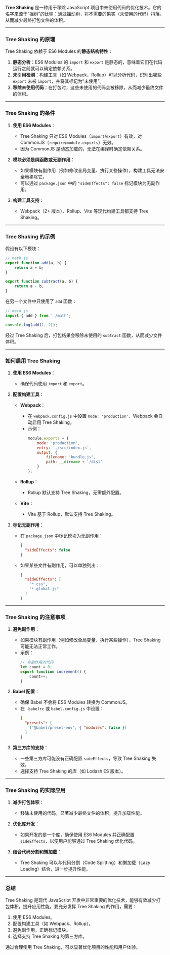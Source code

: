 **Tree Shaking** 是一种用于移除 JavaScript 项目中未使用代码的优化技术。它的名字来源于“摇树”的比喻：通过摇动树，将不需要的果实（未使用的代码）抖落，从而减少最终打包文件的体积。

---

### **Tree Shaking 的原理**
Tree Shaking 依赖于 ES6 Modules 的**静态结构特性**：
1. **静态分析**：ES6 Modules 的 `import` 和 `export` 是静态的，意味着它们在代码运行之前就可以确定依赖关系。
2. **未引用检测**：构建工具（如 Webpack、Rollup）可以分析代码，识别出哪些 `export` 未被 `import`，并将其标记为“未使用”。
3. **移除未使用代码**：在打包时，这些未使用的代码会被移除，从而减少最终文件的体积。

---

### **Tree Shaking 的条件**
1. **使用 ES6 Modules**：
   - Tree Shaking 只对 ES6 Modules（`import`/`export`）有效，对 CommonJS（`require`/`module.exports`）无效。
   - 因为 CommonJS 是动态加载的，无法在编译时确定依赖关系。
   
2. **模块必须是纯函数或无副作用**：
   - 如果模块有副作用（例如修改全局变量、执行某些操作），构建工具无法安全地移除它。
   - 可以通过 `package.json` 中的 `"sideEffects": false` 标记模块为无副作用。

3. **构建工具支持**：
   - Webpack（2+ 版本）、Rollup、Vite 等现代构建工具都支持 Tree Shaking。

---

### **Tree Shaking 的示例**
假设有以下模块：

```javascript
// math.js
export function add(a, b) {
    return a + b;
}

export function subtract(a, b) {
    return a - b;
}
```

在另一个文件中只使用了 `add` 函数：

```javascript
// main.js
import { add } from './math';

console.log(add(1, 2));
```

经过 Tree Shaking 后，打包结果会移除未使用的 `subtract` 函数，从而减少文件体积。

---

### **如何启用 Tree Shaking**
1. **使用 ES6 Modules**：
   - 确保代码使用 `import` 和 `export`。

2. **配置构建工具**：
   - **Webpack**：
     - 在 `webpack.config.js` 中设置 `mode: 'production'`，Webpack 会自动启用 Tree Shaking。
     - 示例：
       ```javascript
       module.exports = {
           mode: 'production',
           entry: './src/index.js',
           output: {
               filename: 'bundle.js',
               path: __dirname + '/dist'
           }
       };
       ```

   - **Rollup**：
     - Rollup 默认支持 Tree Shaking，无需额外配置。

   - **Vite**：
     - Vite 基于 Rollup，默认支持 Tree Shaking。

3. **标记无副作用**：
   - 在 `package.json` 中标记模块为无副作用：
     ```json
     {
       "sideEffects": false
     }
     ```
   - 如果某些文件有副作用，可以单独列出：
     ```json
     {
       "sideEffects": [
         "*.css",
         "*.global.js"
       ]
     }
     ```

---

### **Tree Shaking 的注意事项**
1. **避免副作用**：
   - 如果模块有副作用（例如修改全局变量、执行某些操作），Tree Shaking 可能无法正常工作。
   - 示例：
     ```javascript
     // 有副作用的代码
     let count = 0;
     export function increment() {
         count++;
     }
     ```

2. **Babel 配置**：
   - 确保 Babel 不会将 ES6 Modules 转换为 CommonJS。
   - 在 `.babelrc` 或 `babel.config.js` 中设置：
     ```json
     {
       "presets": [
         ["@babel/preset-env", { "modules": false }]
       ]
     }
     ```

3. **第三方库的支持**：
   - 一些第三方库可能没有正确配置 `sideEffects`，导致 Tree Shaking 失效。
   - 选择支持 Tree Shaking 的库（如 Lodash ES 版本）。

---

### **Tree Shaking 的实际应用**
1. **减少打包体积**：
   - 移除未使用的代码，显著减少最终文件的体积，提升加载性能。

2. **优化库开发**：
   - 如果开发的是一个库，确保使用 ES6 Modules 并正确配置 `sideEffects`，以便用户能够通过 Tree Shaking 优化代码。

3. **结合代码分割和懒加载**：
   - Tree Shaking 可以与代码分割（Code Splitting）和懒加载（Lazy Loading）结合，进一步提升性能。

---

### **总结**
Tree Shaking 是现代 JavaScript 开发中非常重要的优化技术，能够有效减少打包体积，提升应用性能。要充分发挥 Tree Shaking 的作用，需要：
1. 使用 ES6 Modules。
2. 配置构建工具（如 Webpack、Rollup）。
3. 避免副作用，正确标记模块。
4. 选择支持 Tree Shaking 的第三方库。

通过合理使用 Tree Shaking，可以显著优化项目的性能和用户体验。
